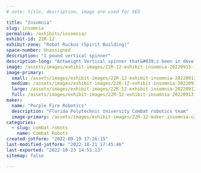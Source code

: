 ```yaml
---
# note: title, description, image are used for SEO

title: "Insomnia"
slug: insomnia
permalink: /exhibits/insomnia/
exhibit-id: 22R-12
exhibit-zone: "Robot Ruckus (Spirit Building)"
space-number: Unassigned
description: "1 pound vertical spinner"
description-long: "Antweight Vertical spinner that&#039;s been in development since 2020 that&#039;s taken many forms. "
image: /assets/images/exhibit-images/22R-12-exhibit-insomnia-20220913-124126-large.jpg
image-primary: 
  small: /assets/images/exhibit-images/22R-12-exhibit-insomnia-20220913-124126-small.jpg
  medium: /assets/images/exhibit-images/22R-12-exhibit-insomnia-20220913-124126-medium.jpg
  large: /assets/images/exhibit-images/22R-12-exhibit-insomnia-20220913-124126-large.jpg
  full: /assets/images/exhibit-images/22R-12-exhibit-insomnia-20220913-124126-full.jpg
maker: 
  name: "Purple Fire Robotics"
  description: "Florida Polytechnic University Combat robotics team"
  image-primary: /assets/images/exhibit-images/22R-12-maker-insomnia-canyon-large-medium.png
categories: 
  - slug: combat-robots
    name: Combat Robots
created-jotform: "2022-09-19 17:26:15"
last-modified-jotform: "2022-10-21 17:45:46"
last-exported: "2022-10-23 14:51:13"
sitemap: false

---
```


